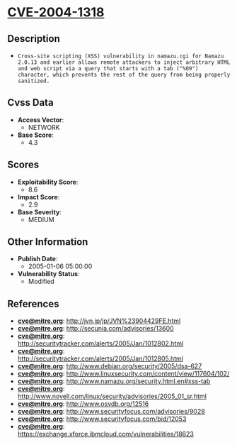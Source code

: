 
# [CVE-2004-1318](http://jvn.jp/jp/JVN%23904429FE.html)

## Description

- `Cross-site scripting (XSS) vulnerability in namazu.cgi for Namazu 2.0.13 and earlier allows remote attackers to inject arbitrary HTML and web script via a query that starts with a tab ("%09") character, which prevents the rest of the query from being properly sanitized.`

## Cvss Data

- **Access Vector**:
  - NETWORK
- **Base Score**:
  - 4.3

## Scores

- **Exploitability Score**:
  - 8.6
- **Impact Score**:
  - 2.9
- **Base Severity**:
  - MEDIUM

## Other Information

- **Publish Date**:
  - 2005-01-06 05:00:00
- **Vulnerability Status**:
  - Modified

## References

- **cve@mitre.org**: http://jvn.jp/jp/JVN%23904429FE.html
- **cve@mitre.org**: http://secunia.com/advisories/13600
- **cve@mitre.org**: http://securitytracker.com/alerts/2005/Jan/1012802.html
- **cve@mitre.org**: http://securitytracker.com/alerts/2005/Jan/1012805.html
- **cve@mitre.org**: http://www.debian.org/security/2005/dsa-627
- **cve@mitre.org**: http://www.linuxsecurity.com/content/view/117604/102/
- **cve@mitre.org**: http://www.namazu.org/security.html.en#xss-tab
- **cve@mitre.org**: http://www.novell.com/linux/security/advisories/2005_01_sr.html
- **cve@mitre.org**: http://www.osvdb.org/12516
- **cve@mitre.org**: http://www.securityfocus.com/advisories/9028
- **cve@mitre.org**: http://www.securityfocus.com/bid/12053
- **cve@mitre.org**: https://exchange.xforce.ibmcloud.com/vulnerabilities/18623
